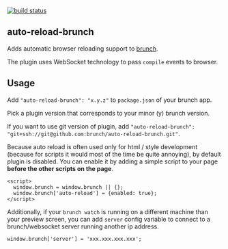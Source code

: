 [![build status](https://secure.travis-ci.org/brunch/auto-reload-brunch.png)](http://travis-ci.org/brunch/auto-reload-brunch)
## auto-reload-brunch
Adds automatic browser reloading support to
[brunch](http://brunch.io).

The plugin uses WebSocket technology to pass `compile` events to browser.

## Usage
Add `"auto-reload-brunch": "x.y.z"` to `package.json` of your brunch app.

Pick a plugin version that corresponds to your minor (y) brunch version.

If you want to use git version of plugin, add
`"auto-reload-brunch": "git+ssh://git@github.com:brunch/auto-reload-brunch.git"`.

Because auto reload is often used only for html / style development
(because for scripts it would most of the time be quite annoying),
by default plugin is disabled. You can enable it by adding a simple script
to your page **before the other scripts on the page**.

    <script>
      window.brunch = window.brunch || {};
      window.brunch['auto-reload'] = {enabled: true};
    </script>

Additionally, if your `brunch watch` is running on a different machine than your
preview screen, you can add `server` config variable to connect to a brunch/websocket server running
another ip address. 

	window.brunch['server'] = 'xxx.xxx.xxx.xxx';